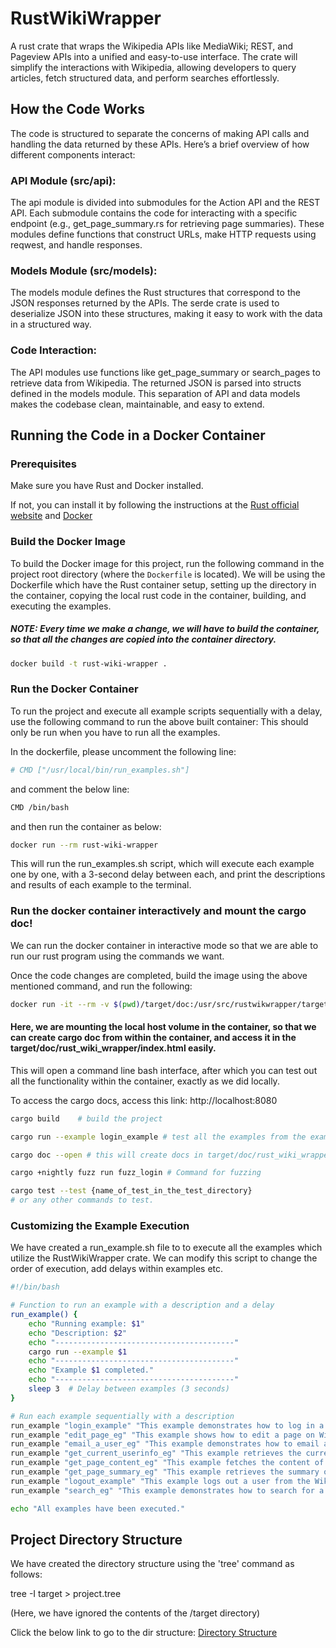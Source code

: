 # RustWikiWrapper
A rust crate that wraps the Wikipedia APIs like MediaWiki; REST, and Pageview APIs into a unified and easy-to-use interface. The crate will simplify the interactions with Wikipedia, allowing developers to query articles, fetch structured data, and perform searches effortlessly.

## How the Code Works

The code is structured to separate the concerns of making API calls and handling the data returned by these APIs. Here’s a brief overview of how different components interact:

### API Module (src/api):
The api module is divided into submodules for the Action API and the REST API.
Each submodule contains the code for interacting with a specific endpoint (e.g., get_page_summary.rs for retrieving page   summaries).
These modules define functions that construct URLs, make HTTP requests using reqwest, and handle responses.

### Models Module (src/models):
The models module defines the Rust structures that correspond to the JSON responses returned by the APIs.
The serde crate is used to deserialize JSON into these structures, making it easy to work with the data in a structured way.

### Code Interaction:
The API modules use functions like get_page_summary or search_pages to retrieve data from Wikipedia.
The returned JSON is parsed into structs defined in the models module.
This separation of API and data models makes the codebase clean, maintainable, and easy to extend.


## Running the Code in a Docker Container

### Prerequisites

Make sure you have Rust and Docker installed.

If not, you can install it by following the instructions at the [Rust official website](https://www.rust-lang.org/tools/install) and [Docker](https://docs.docker.com/engine/install/)


### Build the Docker Image

To build the Docker image for this project, run the following command in the project root directory (where the `Dockerfile` is located). We will be using the Dockerfile which have the Rust container setup, setting up the directory in the container, copying the local rust code in the container, building, and executing the examples.

##### NOTE: Every time we make a change, we will have to build the container, so that all the changes are copied into the container directory.

```bash
docker build -t rust-wiki-wrapper .
```

### Run the Docker Container

To run the project and execute all example scripts sequentially with a delay, use the following command to run the above built container:
This should only be run when you have to run all the examples.

In the dockerfile, please uncomment the following line:

```bash
# CMD ["/usr/local/bin/run_examples.sh"]
```
and comment the below line:
```bash
CMD /bin/bash
```

and then run the container as below:
```bash
docker run --rm rust-wiki-wrapper
```

This will run the run_examples.sh script, which will execute each example one by one, with a 3-second delay between each, and print the descriptions and results of each example to the terminal.

### Run the docker container interactively and mount the cargo doc!
We can run the docker container in interactive mode so that we are able to run our rust program using the commands we want.

Once the code changes are completed, build the image using the above mentioned command, and run the following:

```bash
docker run -it --rm -v $(pwd)/target/doc:/usr/src/rustwikwrapper/target/doc rust-wiki-wrapper
```
#### Here, we are mounting the local host volume in the container, so that we can create cargo doc from within the container, and access it in the target/doc/rust_wiki_wrapper/index.html easily.

This will open a command line bash interface, after which you can test out all the functionality within the container, exactly as we did locally.

To access the cargo docs, access this link: http://localhost:8080

```bash
cargo build    # build the project

cargo run --example login_example # test all the examples from the examples directory

cargo doc --open # this will create docs in target/doc/rust_wiki_wrapper/index.html directory, and easily accessible.

cargo +nightly fuzz run fuzz_login # Command for fuzzing

cargo test --test {name_of_test_in_the_test_directory}
# or any other commands to test.
```

### Customizing the Example Execution
We have created a run_example.sh file to to execute all the examples which utilize the RustWikiWrapper crate. We can modify this script to change the order of execution, add delays within examples etc.

```bash
#!/bin/bash

# Function to run an example with a description and a delay
run_example() {
    echo "Running example: $1"
    echo "Description: $2"
    echo "----------------------------------------"
    cargo run --example $1
    echo "----------------------------------------"
    echo "Example $1 completed."
    echo "----------------------------------------"
    sleep 3  # Delay between examples (3 seconds)
}

# Run each example sequentially with a description
run_example "login_example" "This example demonstrates how to log in a user to the Wikipedia API."
run_example "edit_page_eg" "This example shows how to edit a page on Wikipedia."
run_example "email_a_user_eg" "This example demonstrates how to email a user via the Wikipedia API."
run_example "get_current_userinfo_eg" "This example retrieves the current user's information."
run_example "get_page_content_eg" "This example fetches the content of a Wikipedia page."
run_example "get_page_summary_eg" "This example retrieves the summary of a Wikipedia page."
run_example "logout_example" "This example logs out a user from the Wikipedia API."
run_example "search_eg" "This example demonstrates how to search for a Wikipedia article."

echo "All examples have been executed."
```

## Project Directory Structure
We have created the directory structure using the 'tree' command as follows:

tree -I target > project.tree

(Here, we have ignored the contents of the /target directory)

Click the below link to go to the dir structure:
[Directory Structure](RustWikiWrapper/project.tree)